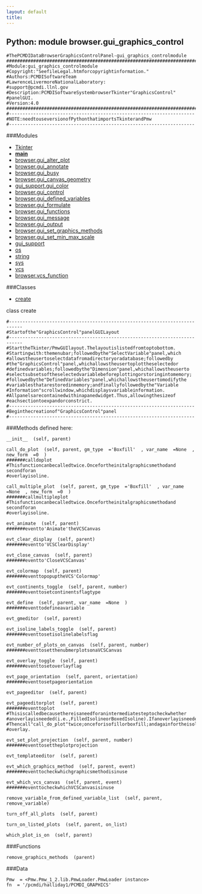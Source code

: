 ```yaml
---
layout: default
title:
---
```


##  Python: module browser.gui_graphics_control

    #ThePCMDIDataBrowserGraphicsControlPanel-gui_graphics_controlmodule  
    ##############################################################################
    #Module:gui_graphics_controlmodule
    #Copyright:"SeefileLegal.htmforcopyrightinformation."
    #Authors:PCMDISoftwareTeam
    #LawrenceLivermoreNationalLaboratory:
    #support@pcmdi.llnl.gov
    #Description:PCMDISoftwareSystembrowserTkinter"GraphicsControl"
    #panelGUI.
    #Version:4.0
    ##############################################################################
    #---------------------------------------------------------------------  
    #NOTE:needtouseversionofPythonthatimportsTkinterandPmw  
    #--------------------------------------------------------------------- 

  
###Modules 
* [Tkinter](Tkinter.html)  
* [__main__](__main__.html)  
* [browser.gui_alter_plot](browser.gui_alter_plot.html)  
* [browser.gui_annotate](browser.gui_annotate.html)  
* [browser.gui_busy](browser.gui_busy.html)  
* [browser.gui_canvas_geometry](browser.gui_canvas_geometry.html)  
* [gui_support.gui_color](gui_support.gui_color.html)  
* [browser.gui_control](browser.gui_control.html)  
* [browser.gui_defined_variables](browser.gui_defined_variables.html)  
* [browser.gui_formulate](browser.gui_formulate.html)  
* [browser.gui_functions](browser.gui_functions.html)  
* [browser.gui_message](browser.gui_message.html)  
* [browser.gui_output](browser.gui_output.html)  
* [browser.gui_set_graphics_methods](browser.gui_set_graphics_methods.html)  
* [browser.gui_set_min_max_scale](browser.gui_set_min_max_scale.html)  
* [gui_support](gui_support.html)  
* [os](os.html)  
* [string](string.html)  
* [sys](sys.html)  
* [vcs](vcs.html)  
* [browser.vcs_function](browser.vcs_function.html)  
  
###Classes 
* [create](browser.gui_graphics_control.html)
  
class  create 

    #---------------------------------------------------------------------------  
    #Startofthe"GraphicsControl"panelGUILayout  
    #---------------------------------------------------------------------------  
    #StarttheTkinter/PmwGUIlayout.Thelayoutislistedfromtoptobottom.  
    #Startingwith:themenubar;followedbythe"SelectVariable"panel,which  
    #allowstheusertoselectdatafromadirectoryoradatabase;followedby  
    #the"GraphicsControl"panel,whichallowstheusertoplottheselectedor  
    #definedvariables;followedbythe"Dimension"panel,whichallowstheuserto  
    #selectsubsetsoftheselectedvariablebeforeplottingorstoringintomemory;  
    #followedbythe"DefinedVariables"panel,whichallowstheusertomodifythe  
    #variablesthatarestoredinmemory;andfinallyfollowedbythe"Variable  
    #Information"scrollwindow,whichdisplaysvariableinformation.  
    #Allpanelsarecontainedwithinapanedwidget.Thus,allowingthesizeof  
    #eachsectiontoexpandorconstrict.  
    #---------------------------------------------------------------------  
    #Beginthecreationof"GraphicsControl"panel  
    #---------------------------------------------------------------------  


###Methods defined here:  

    __init__  (self, parent) 

    call_do_plot  (self, parent, gm_type  ='Boxfill'  , var_name  =None  , new_form  =0  ) 
    #######calldoplot   
    #Thisfunctioncanbecalledtwice.Oncefortheinitalgraphicsmethodand
    secondforan  
    #overlayisoline. 

    call_multiple_plot  (self, parent, gm_type  ='Boxfill'  , var_name  =None  , new_form  =0  ) 
    #######callmultipleplot   
    #Thisfunctioncanbecalledtwice.Oncefortheinitalgraphicsmethodand
    secondforan  
    #overlayisoline. 

    evt_animate  (self, parent) 
    #######eventto'Animate'theVCSCanvas 

    evt_clear_display  (self, parent) 
    #######eventto'VCSClearDisplay' 

    evt_close_canvas  (self, parent) 
    #######eventto'CloseVCSCanvas' 

    evt_colormap  (self, parent) 
    #######eventtopopuptheVCS'Colormap' 

    evt_continents_toggle  (self, parent, number) 
    #######eventtosetcontinentsflagtype 

    evt_define  (self, parent, var_name  =None  ) 
    #######eventtodefineavariable 

    evt_gmeditor  (self, parent) 

    evt_isoline_labels_toggle  (self, parent) 
    #######eventtosetisolinelabelsflag 

    evt_number_of_plots_on_canvas  (self, parent, number) 
    #######eventtosetthenubmerplotsonaVCSCanvas 

    evt_overlay_toggle  (self, parent) 
    #######eventtosetoverlayflag 

    evt_page_orientation  (self, parent, orientation) 
    #######eventtosetpageorientation 

    evt_pageeditor  (self, parent) 

    evt_pageeditorplot  (self, parent) 
    #######eventtoplot   
    #Thisiscalledbecausethereisaneedforanintermediatesteptocheckwhether  
    #anoverlayisneeded(i.e.,FilledIsolineorBoxedIsoline).Ifanoverlayisneeded,  
    #Thencall"call_do_plot"twice;onceforisofillorboxfill;andagainfortheisoline  
    #overlay. 

    evt_set_plot_projection  (self, parent, number) 
    #######eventtosettheplotprojection 

    evt_templateeditor  (self, parent) 

    evt_which_graphics_method  (self, parent, event) 
    #######eventtocheckwhichgraphicsmethodisinuse 

    evt_which_vcs_canvas  (self, parent, event) 
    #######eventtocheckwhichVCSCanvasisinuse 

    remove_variable_from_defined_variable_list  (self, parent, remove_variable) 
    
    turn_off_all_plots  (self, parent) 

    turn_on_listed_plots  (self, parent, on_list) 

    which_plot_is_on  (self, parent) 
  
###Functions 

    remove_graphics_methods  (parent) 

###Data 

    Pmw  = <Pmw.Pmw_1_2.lib.PmwLoader.PmwLoader instance>   
    fn  = '/pcmdi/halliday1/PCMDI_GRAPHICS' 
